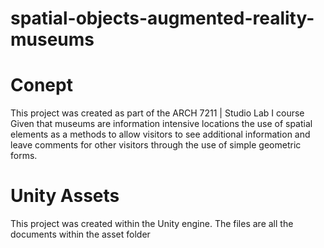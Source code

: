 # spatial-objects-augmented-reality-museums

# Conept
This project was created as part of the ARCH 7211 | Studio Lab I course
Given that museums are information intensive locations the use of spatial elements as a methods to allow visitors to see additional information
and leave comments for other visitors through the use of simple geometric forms. 

# Unity Assets 
This project was created within the Unity engine. 
The files are all the documents within the asset folder